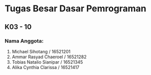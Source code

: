 # Tugas Besar Dasar Pemrograman
## K03 - 10

### Nama Anggota:
1. Michael Sihotang / 16521201
2. Ammar Rasyad Chaeroel / 16521282
3. Tobias Natalio Sianipar / 16521345
4. Alika Cynthia Clarissa / 16521417